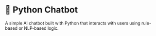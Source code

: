 # 💬 Python Chatbot
A simple AI chatbot built with Python that interacts with users using rule-based or NLP-based logic.
